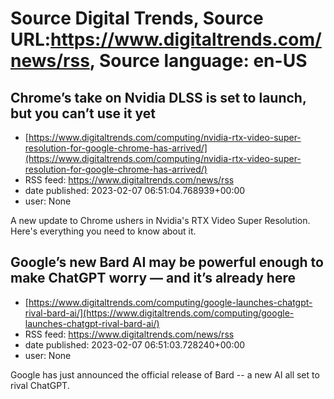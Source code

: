 # Source Digital Trends, Source URL:https://www.digitaltrends.com/news/rss, Source language: en-US

## Chrome’s take on Nvidia DLSS is set to launch, but you can’t use it yet
 - [https://www.digitaltrends.com/computing/nvidia-rtx-video-super-resolution-for-google-chrome-has-arrived/](https://www.digitaltrends.com/computing/nvidia-rtx-video-super-resolution-for-google-chrome-has-arrived/)
 - RSS feed: https://www.digitaltrends.com/news/rss
 - date published: 2023-02-07 06:51:04.768939+00:00
 - user: None

A new update to Chrome ushers in Nvidia's RTX Video Super Resolution. Here's everything you need to know about it.

## Google’s new Bard AI may be powerful enough to make ChatGPT worry — and it’s already here
 - [https://www.digitaltrends.com/computing/google-launches-chatgpt-rival-bard-ai/](https://www.digitaltrends.com/computing/google-launches-chatgpt-rival-bard-ai/)
 - RSS feed: https://www.digitaltrends.com/news/rss
 - date published: 2023-02-07 06:51:03.728240+00:00
 - user: None

Google has just announced the official release of Bard -- a new AI all set to rival ChatGPT.
